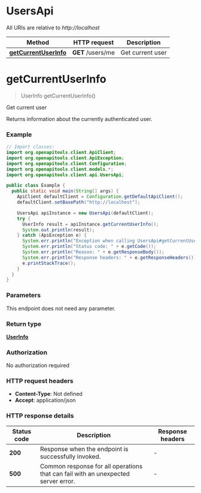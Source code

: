 # UsersApi

All URIs are relative to *http://localhost*

| Method | HTTP request | Description |
|------------- | ------------- | -------------|
| [**getCurrentUserInfo**](UsersApi.md#getCurrentUserInfo) | **GET** /users/me | Get current user |


<a name="getCurrentUserInfo"></a>
# **getCurrentUserInfo**
> UserInfo getCurrentUserInfo()

Get current user

Returns information about the currently authenticated user.

### Example
```java
// Import classes:
import org.openapitools.client.ApiClient;
import org.openapitools.client.ApiException;
import org.openapitools.client.Configuration;
import org.openapitools.client.models.*;
import org.openapitools.client.api.UsersApi;

public class Example {
  public static void main(String[] args) {
    ApiClient defaultClient = Configuration.getDefaultApiClient();
    defaultClient.setBasePath("http://localhost");

    UsersApi apiInstance = new UsersApi(defaultClient);
    try {
      UserInfo result = apiInstance.getCurrentUserInfo();
      System.out.println(result);
    } catch (ApiException e) {
      System.err.println("Exception when calling UsersApi#getCurrentUserInfo");
      System.err.println("Status code: " + e.getCode());
      System.err.println("Reason: " + e.getResponseBody());
      System.err.println("Response headers: " + e.getResponseHeaders());
      e.printStackTrace();
    }
  }
}
```

### Parameters
This endpoint does not need any parameter.

### Return type

[**UserInfo**](UserInfo.md)

### Authorization

No authorization required

### HTTP request headers

 - **Content-Type**: Not defined
 - **Accept**: application/json

### HTTP response details
| Status code | Description | Response headers |
|-------------|-------------|------------------|
| **200** | Response when the endpoint is successfully invoked. |  -  |
| **500** | Common response for all operations that can fail with an unexpected server error. |  -  |

